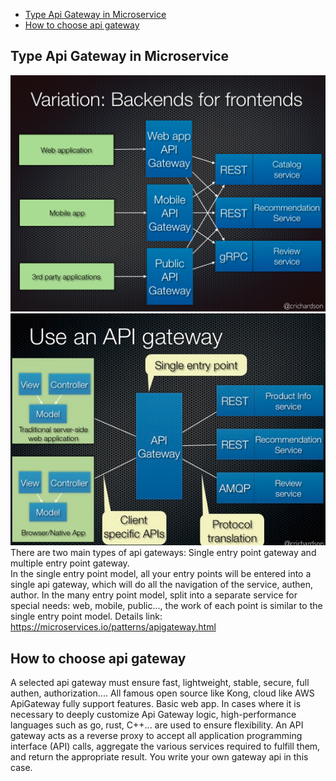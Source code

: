 - [Type Api Gateway in Microservice](#type_pai_gateway_in_microservice)
- [How to choose api gateway](#how_to_choose_api_gateway)

## Type Api Gateway in Microservice  <a name="type_pai_gateway_in_microservice"></a>

![many_entry_point.png](img%2Fmany_entry_point.png) </br>
![single_entry_point.png](img%2Fsingle_entry_point.png) </br>
There are two main types of api gateways: Single entry point gateway and multiple entry point gateway. </br>
In the single entry point model, all your entry points will be entered into a single api gateway, which will do all the
navigation of the service, authen, author. In the many entry point model, split into a separate service for special
needs: web, mobile, public..., the work of each point is similar to the single entry point model. Details
link: https://microservices.io/patterns/apigateway.html </br>

## How to choose api gateway  <a name="how_to_choose_api_gateway"></a>
A selected api gateway must ensure fast, lightweight, stable, secure, full authen, authorization.... All famous open
source like Kong, cloud like AWS ApiGateway fully support features. Basic web app. In cases where it is necessary to
deeply customize Api Gateway logic, high-performance languages such as go, rust, C++... are used to ensure flexibility.
An API gateway acts as a reverse proxy to accept all application programming interface (API) calls, aggregate the
various services required to fulfill them, and return the appropriate result. You write your own gateway api in this
case. </br>